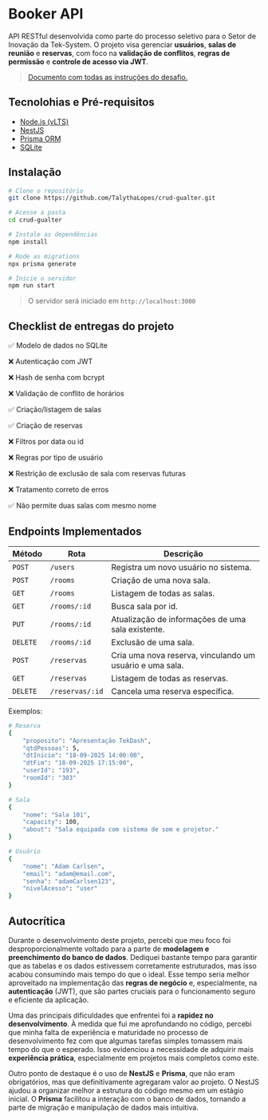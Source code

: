 # Booker API
API RESTful desenvolvida como parte do processo seletivo para o Setor de Inovação da Tek-System. O projeto visa gerenciar **usuários**, **salas de reunião** e **reservas**, com foco na **validação de conflitos**, **regras de permissão** e **controle de acesso via JWT**.
> [Documento com todas as instruções do desafio.](https://www.notion.so/Proc-Seletivo-Setor-de-Inova-o-Etapa-2-de-3-21e8c3ad88a980079523e1253ae04420)

## Tecnolohias e Pré-requisitos
- [Node.js (vLTS)](https://nodejs.org/)
- [NestJS](https://nestjs.com/)
- [Prisma ORM](https://www.prisma.io/)
- [SQLite](https://www.sqlite.org/)

## Instalação
```bash
# Clone o repositório
git clone https://github.com/TalythaLopes/crud-gualter.git

# Acesse a pasta
cd crud-gualter

# Instale as dependências
npm install

# Rode as migrations
npx prisma generate

# Inicie o servidor
npm run start
```
> O servidor será iniciado em `http://localhost:3000`

## Checklist de entregas do projeto
✅ Modelo de dados no SQLite

❌ Autenticação com JWT	

❌ Hash de senha com bcrypt	

❌ Validação de conflito de horários

✅ Criação/listagem de salas		

✅ Criação de reservas	

❌ Filtros por data ou id	

❌ Regras por tipo de usuário	

❌ Restrição de exclusão de sala com reservas futuras

❌ Tratamento correto de erros	

✅ Não permite duas salas com mesmo nome

## Endpoints Implementados

| Método | Rota           | Descrição                      |
|--------|----------------|-------------------------------|
| `POST` | `/users`     | Registra um novo usuário no sistema. |
| `POST` | `/rooms`        | Criação de uma nova sala.      |
| `GET`  | `/rooms`        | Listagem de todas as salas.    |
| `GET`  | `/rooms/:id`    | Busca sala por id.    |
| `PUT`  | `/rooms/:id`    | Atualização de informações de uma sala existente. |
| `DELETE` | `/rooms/:id`  | Exclusão de uma sala.          |
| `POST` | `/reservas`      | Cria uma nova reserva, vinculando um usuário e uma sala. |
| `GET`  | `/reservas`      | Listagem de todas as reservas. |
| `DELETE` | `/reservas/:id` | Cancela uma reserva específica. |

Exemplos:
```bash
# Reserva
{
    "proposito": "Apresentação TekDash",
    "qtdPessoas": 5,
    "dtInicio": "18-09-2025 14:00:00",
    "dtFim": "18-09-2025 17:15:00",
    "userId": "193",
    "roomId": "303"
}

# Sala
{
    "nome": "Sala 101",
    "capacity": 100,
    "about": "Sala equipada com sistema de som e projetor."
}

# Usuário
{
    "nome": "Adam Carlsen",
    "email": "adam@email.com",
    "senha": "adamCarlsen123",
    "nivelAcesso": "user"
}
```

## Autocrítica
Durante o desenvolvimento deste projeto, percebi que meu foco foi desproporcionalmente voltado para a parte de **modelagem e preenchimento do banco de dados**. Dediquei bastante tempo para garantir que as tabelas e os dados estivessem corretamente estruturados, mas isso acabou consumindo mais tempo do que o ideal. Esse tempo seria melhor aproveitado na implementação das **regras de negócio** e, especialmente, na **autenticação** (JWT), que são partes cruciais para o funcionamento seguro e eficiente da aplicação.

Uma das principais dificuldades que enfrentei foi a **rapidez no desenvolvimento**. À medida que fui me aprofundando no código, percebi que minha falta de experiência e maturidade no processo de desenvolvimento fez com que algumas tarefas simples tomassem mais tempo do que o esperado. Isso evidenciou a necessidade de adquirir mais **experiência prática**, especialmente em projetos mais completos como este.

Outro ponto de destaque é o uso de **NestJS** e **Prisma**, que não eram obrigatórios, mas que definitivamente agregaram valor ao projeto. O NestJS ajudou a organizar melhor a estrutura do código mesmo em um estágio inicial. O **Prisma** facilitou a interação com o banco de dados, tornando a parte de migração e manipulação de dados mais intuitiva.

